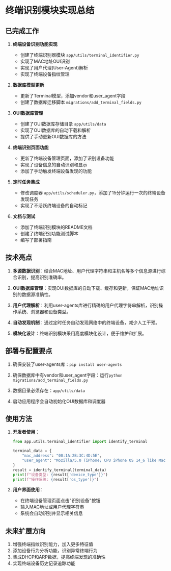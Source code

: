 # 终端识别模块实现总结

## 已完成工作

1. **终端设备识别功能实现**
   - 创建了终端识别器模块 `app/utils/terminal_identifier.py`
   - 实现了MAC地址OUI识别
   - 实现了用户代理(User-Agent)解析
   - 实现了终端设备指纹管理

2. **数据库模型更新**
   - 更新了Terminal模型，添加vendor和user_agent字段
   - 创建了数据库迁移脚本 `migrations/add_terminal_fields.py`

3. **OUI数据库管理**
   - 创建了OUI数据库存储目录 `app/utils/data`
   - 实现了OUI数据库的自动下载和解析
   - 提供了手动更新OUI数据库的方法

4. **终端识别页面功能**
   - 更新了终端设备管理页面，添加了识别设备功能
   - 实现了设备信息的自动识别和显示
   - 添加了手动触发终端设备发现的功能

5. **定时任务集成**
   - 修改调度器 `app/utils/scheduler.py`，添加了15分钟运行一次的终端设备发现任务
   - 实现了不活跃终端设备的自动标记

6. **文档与测试**
   - 添加了终端识别模块的README文档
   - 创建了终端识别功能测试脚本
   - 编写了部署指南

## 技术亮点

1. **多源数据识别**：结合MAC地址、用户代理字符串和主机名等多个信息源进行综合识别，提高识别准确率。

2. **OUI数据库管理**：实现OUI数据库的自动下载、缓存和更新，保证MAC地址识别的数据源准确性。

3. **用户代理解析**：利用user-agents库进行精确的用户代理字符串解析，识别操作系统、浏览器和设备类型。

4. **自动发现机制**：通过定时任务自动发现网络中的终端设备，减少人工干预。

5. **模块化设计**：终端识别模块采用高度模块化设计，便于维护和扩展。

## 部署与配置要点

1. 确保安装了user-agents库：`pip install user-agents`

2. 确保数据库中有vendor和user_agent字段：运行`python migrations/add_terminal_fields.py`

3. 数据目录必须存在：`app/utils/data`

4. 启动应用程序会自动初始化OUI数据库和调度器

## 使用方法

1. **开发者使用**：
   ```python
   from app.utils.terminal_identifier import identify_terminal
   
   terminal_data = {
       "mac_address": "00:1A:2B:3C:4D:5E",
       "user_agent": "Mozilla/5.0 (iPhone; CPU iPhone OS 14_6 like Mac OS X) AppleWebKit/605.1.15"
   }
   result = identify_terminal(terminal_data)
   print(f"设备类型: {result['device_type']}")
   print(f"操作系统: {result['os_type']}")
   ```

2. **用户界面使用**：
   - 在终端设备管理页面点击"识别设备"按钮
   - 输入MAC地址或用户代理字符串
   - 系统会自动识别并显示相关信息

## 未来扩展方向

1. 增强终端指纹识别能力，加入更多特征值
2. 添加设备行为分析功能，识别异常终端行为
3. 集成DHCP和ARP数据，提高终端发现的准确性
4. 实现终端设备历史记录追踪功能 